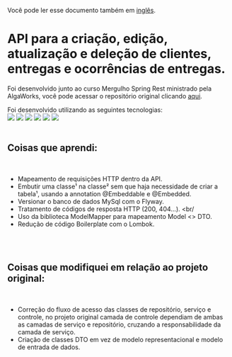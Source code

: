 Você pode ler esse documento também em [inglês](README-en.md).

# API para a criação, edição, atualização e deleção de clientes, entregas e ocorrências de entregas.

Foi desenvolvido junto ao curso Mergulho Spring Rest ministrado pela AlgaWorks, você pode acessar o repositório original clicando [aqui](https://github.com/algaworks/curso-mergulho-spring-rest).

Foi desenvolvido utilizando as seguintes tecnologias: <br>
<img src="https://img.shields.io/badge/Java-ED8B00?style=for-the-badge&logo=java&logoColor=white"/>
<img src="https://img.shields.io/badge/Spring-6DB33F?style=for-the-badge&logo=spring&logoColor=white"/>
<img src="https://img.shields.io/badge/MySQL-005C84?style=for-the-badge&logo=mysql&logoColor=white"/>
<img src="https://img.shields.io/badge/Postman-FF6C37?style=for-the-badge&logo=Postman&logoColor=white"/>
<img src="https://img.shields.io/badge/Lombok-ED8B00?color=red&style=for-the-badge&logo=lombok"/>
<img src="https://img.shields.io/badge/Flyway-ED8B00?color=blue&style=for-the-badge&logo=flyway"/>
<br/>
<br/>

## Coisas que aprendi:
<br/>

- Mapeamento de requisições HTTP dentro da API. <br/>
- Embutir uma classe¹ na classe² sem que haja necessidade de criar a tabela¹, usando a annotation @Embeddable e @Embedded. <br/>
- Versionar o banco de dados MySql com o Flyway. <br/>
- Tratamento de códigos de resposta HTTP (200, 404...). <br/
- Uso da biblioteca ModelMapper para mapeamento Model <> DTO. <br/>
- Redução de código Boilerplate com o Lombok. <br/>
<br/>
<br/>

## Coisas que modifiquei em relação ao projeto original: 
<br/>

- Correção do fluxo de acesso das classes de repositório, serviço e controle, no projeto original camada de controle dependiam de ambas as camadas de serviço e repositório, cruzando a responsabilidade da camada de serviço. <br/>
- Criação de classes DTO em vez de modelo representacional e modelo de entrada de dados.
